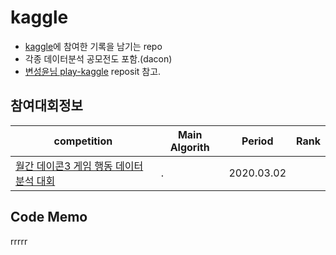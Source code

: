 # kaggle
- [kaggle](https://www.kaggle.com/)에 참여한 기록을 남기는 repo
- 각종 데이터분석 공모전도 포함.(dacon)
- [변성윤님 play-kaggle](https://github.com/zzsza/Play-Kaggle) reposit 참고.

## 참여대회정보

competition | Main Algorith | Period | Rank |
---- | ---- | ---- | ---- |
[월간 데이콘3 게임 행동 데이터 분석 대회](https://dacon.io/competitions/official/235583/overview/) | . | 2020.03.02



## Code Memo

rrrrr